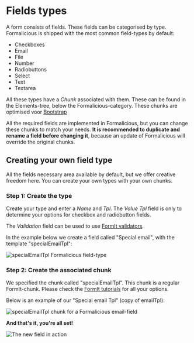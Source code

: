 # Fields types
A form consists of fields. These fields can be categorised by type. Formalicious is shipped with the most common field-types by default:
* Checkboxes
* Email
* File
* Number
* Radiobuttons
* Select
* Text
* Textarea

All these types have a _Chunk_ associated with them. These can be found in the Elements-tree, below the Formalicious-category. These chunks are optimised voor [Bootstrap](http://getbootstrap.com/)

All the required fields are implemented in Formalicious, but you can change these chunks to match your needs. **It is recommended to duplicate and rename a field before changing it**, because an update of Formalicious will override the original chunks.

## Creating your own field type
All the fields necessary area available by default, but we offer creative freedom here. You can create your own types with your own chunks.

### Step 1: Create the type
Create your type and enter a _Name_ and _Tpl_. The _Value Tpl_ field is only to determine your options for checkbox and radiobutton fields.

The _Validation_ field can be used to use [FormIt validators](https://docs.modx.com/extras/revo/formit/formit.validators).

In the example below we create a field called "Special email", with the template "specialEmailTpl":

![specialEmailTpl Formalicious field-type](https://gawk.es/a/modmore/formalicious/formalicious-100-createfield.png)


### Step 2: Create the associated chunk
We specified the chunk called "specialEmailTpl". This chunk is a regular FormIt-chunk. Please check the [FormIt tutorials](https://docs.modx.com/extras/revo/formit/formit.tutorials-and-examples/) for all your options.

Below is an example of our "Special email Tpl" (copy of emailTpl):

![specialEmailTpl chunk for a Formalicious email-field](https://gawk.es/a/modmore/formalicious/formalicious-100-createfieldchunk.png)

**And that's it, you're all set!**

![The new field in action](https://gawk.es/a/modmore/formalicious/formalicious-100-createfieldexample.png)